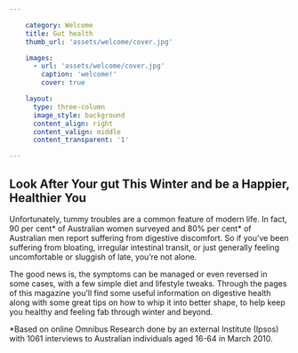 ```yaml
---

    category: Welcome
    title: Gut health
    thumb_url: 'assets/welcome/cover.jpg'

    images:
      - url: 'assets/welcome/cover.jpg'
        caption: 'welcome!'
        cover: true

    layout:
      type: three-column
      image_style: background
      content_align: right
      content_valign: middle
      content_transparent: '1'

---
```


<h2 class="brand-title">Look After Your gut This Winter and be a Happier, Healthier You</h2>

Unfortunately, tummy troubles are a common feature of modern life. In fact, 90 per cent* of Australian women surveyed and 80% per cent* of Australian men report suffering from digestive discomfort. So if you’ve been suffering from bloating, irregular intestinal transit, or just generally feeling uncomfortable or sluggish of late, you’re not alone.

The good news is, the symptoms can be managed or even reversed in some cases, with a few simple diet and lifestyle tweaks. Through the pages of this magazine you’ll find some useful information on digestive health along with some great tips on how to whip it into better shape, to help keep you healthy and feeling fab through winter and beyond.

<p class="note">*Based on online Omnibus Research done by an external Institute (Ipsos) with 1061 interviews to Australian individuals aged 16-64 in March 2010.</p>

